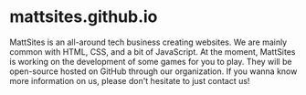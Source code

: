 # mattsites.github.io
MattSites is an all-around tech business creating websites. We are mainly common with HTML, CSS, and a bit of JavaScript.
At the moment, MattSites is working on the development of some games for you to play. They will be open-source hosted on GitHub through our organization.
If you wanna know more information on us, please don't hesitate to just contact us!
